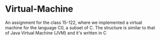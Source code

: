 Virtual-Machine
===============

An assignment for the class 15-122, where we implemented a virtual machine for the language C0, a subset of C. The structure is similar to that of Java Virtual Machine (JVM) and it's written in C
